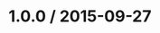 <!--mdast setext-->

<!--lint disable no-multiple-toplevel-headings -->

1.0.0 / 2015-09-27
==================
